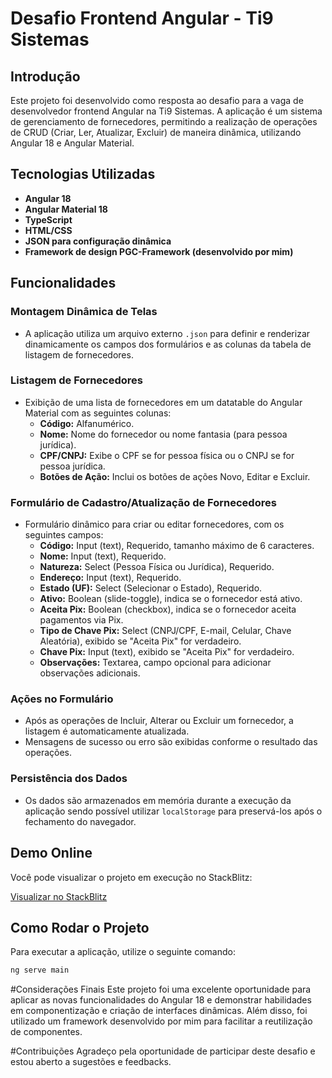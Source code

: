 # Desafio Frontend Angular - Ti9 Sistemas

## Introdução
Este projeto foi desenvolvido como resposta ao desafio para a vaga de desenvolvedor frontend Angular na Ti9 Sistemas. A aplicação é um sistema de gerenciamento de fornecedores, permitindo a realização de operações de CRUD (Criar, Ler, Atualizar, Excluir) de maneira dinâmica, utilizando Angular 18 e Angular Material.

## Tecnologias Utilizadas
- **Angular 18**
- **Angular Material 18**
- **TypeScript**
- **HTML/CSS**
- **JSON para configuração dinâmica**
- **Framework de design PGC-Framework (desenvolvido por mim)**

## Funcionalidades

### Montagem Dinâmica de Telas
- A aplicação utiliza um arquivo externo `.json` para definir e renderizar dinamicamente os campos dos formulários e as colunas da tabela de listagem de fornecedores.

### Listagem de Fornecedores
- Exibição de uma lista de fornecedores em um datatable do Angular Material com as seguintes colunas:
  - **Código:** Alfanumérico.
  - **Nome:** Nome do fornecedor ou nome fantasia (para pessoa jurídica).
  - **CPF/CNPJ:** Exibe o CPF se for pessoa física ou o CNPJ se for pessoa jurídica.
  - **Botões de Ação:** Inclui os botões de ações Novo, Editar e Excluir.

### Formulário de Cadastro/Atualização de Fornecedores
- Formulário dinâmico para criar ou editar fornecedores, com os seguintes campos:
  - **Código:** Input (text), Requerido, tamanho máximo de 6 caracteres.
  - **Nome:** Input (text), Requerido.
  - **Natureza:** Select (Pessoa Física ou Jurídica), Requerido.
  - **Endereço:** Input (text), Requerido.
  - **Estado (UF):** Select (Selecionar o Estado), Requerido.
  - **Ativo:** Boolean (slide-toggle), indica se o fornecedor está ativo.
  - **Aceita Pix:** Boolean (checkbox), indica se o fornecedor aceita pagamentos via Pix.
  - **Tipo de Chave Pix:** Select (CNPJ/CPF, E-mail, Celular, Chave Aleatória), exibido se "Aceita Pix" for verdadeiro.
  - **Chave Pix:** Input (text), exibido se "Aceita Pix" for verdadeiro.
  - **Observações:** Textarea, campo opcional para adicionar observações adicionais.

### Ações no Formulário
- Após as operações de Incluir, Alterar ou Excluir um fornecedor, a listagem é automaticamente atualizada.
- Mensagens de sucesso ou erro são exibidas conforme o resultado das operações.

### Persistência dos Dados
- Os dados são armazenados em memória durante a execução da aplicação sendo possível utilizar `localStorage` para preservá-los após o fechamento do navegador.

## Demo Online

Você pode visualizar o projeto em execução no StackBlitz:

[Visualizar no StackBlitz]([[https://stackblitz.com/edit/seu-projeto](https://stackblitz.com/edit/stackblitz-starters-4mklpu?embed=1&file=projects%2Fmain%2Fsrc%2Fapp%2Fcomponents%2Ftable%2Ftable.component.html)](https://stackblitz.com/edit/stackblitz-starters-4mklpu?file=projects%2Fmain%2Fsrc%2Fapp%2Fcomponents%2Ftable%2Ftable.component.html))

## Como Rodar o Projeto
Para executar a aplicação, utilize o seguinte comando:
```bash
ng serve main
```

#Considerações Finais
Este projeto foi uma excelente oportunidade para aplicar as novas funcionalidades do Angular 18 e demonstrar habilidades em componentização e criação de interfaces dinâmicas. Além disso, foi utilizado um framework desenvolvido por mim para facilitar a reutilização de componentes.

#Contribuições
Agradeço pela oportunidade de participar deste desafio e estou aberto a sugestões e feedbacks.

